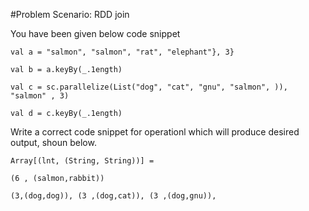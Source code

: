 #Problem Scenario: RDD join

You have been given below code snippet 

```
val a = "salmon", "salmon", "rat", "elephant"}, 3} 

val b = a.keyBy(_.1ength) 

val c = sc.parallelize(List("dog", "cat", "gnu", "salmon", )), "salmon" , 3) 

val d = c.keyBy(_.1ength) 

``` 

Write a correct code snippet for operationl which will produce desired output, shoun below. 

```
Array[(lnt, (String, String))] = 

(6 , (salmon,rabbit)) 

(3,(dog,dog)), (3 ,(dog,cat)), (3 ,(dog,gnu)),
```

